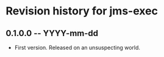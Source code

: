 # Revision history for jms-exec

## 0.1.0.0 -- YYYY-mm-dd

* First version. Released on an unsuspecting world.

